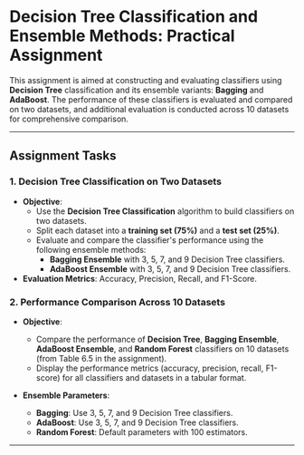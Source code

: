 # Decision Tree Classification and Ensemble Methods: Practical Assignment

This assignment is aimed at constructing and evaluating classifiers using **Decision Tree** classification and its ensemble variants: **Bagging** and **AdaBoost**. The performance of these classifiers is evaluated and compared on two datasets, and additional evaluation is conducted across 10 datasets for comprehensive comparison.

---

## Assignment Tasks

### 1. Decision Tree Classification on Two Datasets

- **Objective**: 
  - Use the **Decision Tree Classification** algorithm to build classifiers on two datasets.
  - Split each dataset into a **training set (75%)** and a **test set (25%)**.
  - Evaluate and compare the classifier's performance using the following ensemble methods:
    - **Bagging Ensemble** with 3, 5, 7, and 9 Decision Tree classifiers.
    - **AdaBoost Ensemble** with 3, 5, 7, and 9 Decision Tree classifiers.
- **Evaluation Metrics**: Accuracy, Precision, Recall, and F1-Score.
  
### 2. Performance Comparison Across 10 Datasets

- **Objective**: 
  - Compare the performance of **Decision Tree**, **Bagging Ensemble**, **AdaBoost Ensemble**, and **Random Forest** classifiers on 10 datasets (from Table 6.5 in the assignment).
  - Display the performance metrics (accuracy, precision, recall, F1-score) for all classifiers and datasets in a tabular format.
  
- **Ensemble Parameters**:
  - **Bagging**: Use 3, 5, 7, and 9 Decision Tree classifiers.
  - **AdaBoost**: Use 3, 5, 7, and 9 Decision Tree classifiers.
  - **Random Forest**: Default parameters with 100 estimators.

---
